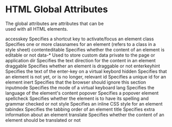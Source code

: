 # HTML Global Attributes

The global attributes are attributes that can be  
used with all HTML elements.  

accesskey 	Specifies a shortcut key to activate/focus an element
class 	Specifies one or more classnames for an element (refers to a class in a style sheet)
contenteditable 	Specifies whether the content of an element is editable or not
data-* 	Used to store custom data private to the page or application
dir 	Specifies the text direction for the content in an element
draggable 	Specifies whether an element is draggable or not
enterkeyhint 	Specifies the text of the enter-key on a virtual keybord
hidden 	Specifies that an element is not yet, or is no longer, relevant
id 	Specifies a unique id for an element
inert 	Specifies that the browser should ignore this section
inputmode 	Specifies the mode of a virtual keyboard
lang 	Specifies the language of the element's content
popover 	Specifies a popover element
spellcheck 	Specifies whether the element is to have its spelling and grammar checked or not
style 	Specifies an inline CSS style for an element
tabindex 	Specifies the tabbing order of an element
title 	Specifies extra information about an element
translate 	Specifies whether the content of an element should be translated or not
